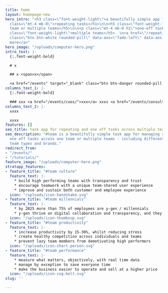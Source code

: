 ```yaml
---
title: home
layout: homepage-new
hero_intro: "<h3 class=\"font-weight-light\">a beautifully simple app for</h3>\n\n<h1
  class=\"mt-4 mb-0\">repeating tasks</h1>\n\n<h5 class=\"font-weight-light\">one
  team or multiple teams</h5>\n\n<p class=\"mt-4 mb-0 h1\">one-off tasks</p>\n\n<h5
  class=\"font-weight-light\">multiple teams</h5>  \n<a href=\"/repeating-tasks\"
  class=\"btn btn-white rounded-pill\" data-aos=\"fade-left\" data-aos-delay=\"500\">learn
  more</a>"
hero_image: "/uploads/computer-hero.png"
intro_text: |-
  {:.font-weight-bold}

  # x

  ## x <span>x</span>

  <a href="/events" target="_blank" class="btn btn-danger rounded-pill mt-3">Book an event</a>
columns_text_1: |-
  {:.font-weight-bold}

  ### xxx <a href="/events/cxos/">xxx</a> xxxx <a href="/events/consultants/">xxx</a> xxxx
columns_text_2: |-
  xxxx

  xxxx
features: []
seo_title: task app for repeating and one off tasks across multiple teams
seo_description: "#team is a beautifully simple task app for managing repeating and
  one off tasks across one team or multiple teams - including different time zones,
  team types and brands."
redirect_from:
- "/events/"
- "/tutorials/"
feature_image: "/uploads/computer-hero.png"
stratapp_features:
- feature_title: "#team culture"
  feature_text: |-
    * build high performing teams with transparency and trust
    * encourage teamwork with a unique team-shared user experience
    * improve and sustain both customer and employee experience
  icon: "/uploads/icon-handshake.svg"
- feature_title: "#team millennials"
  feature_text: |-
    * by 2025 more than 75% of employees are y-gen / millennials
    * y-gen thrive on digital collaboration and transparency, and they are happy to be accountable if we make the expectations on them clear
  icon: "/uploads/icon-thumbsup.svg"
- feature_title: "#team productivity"
  feature_text: |-
    * increase productivity by 15-30%, whilst reducing stress
    * create healthy competition across individuals and teams
    * prevent lazy team members from demotivating high performers
  icon: "/uploads/icon-chart-person.svg"
- feature_title: "#team performance"
  feature_text: |-
    * measure what matters, objectively, with real time data
    * manage by exception to save everyone time
    * make the business easier to operate and sell at a higher price
  icon: "/uploads/icon-cog-belt.svg"
slug: ''

---
```

